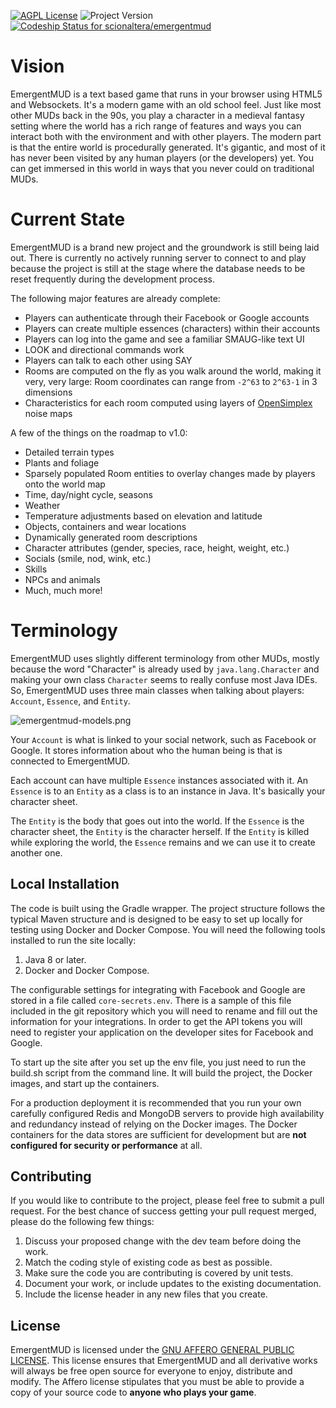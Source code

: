 [![AGPL License](https://img.shields.io/badge/license-AGPL-green.svg "AGPL License")](http://www.gnu.org/licenses/agpl.txt)
![Project Version](https://img.shields.io/badge/version-0.1.0-brightgreen.svg "Project Version")
[ ![Codeship Status for scionaltera/emergentmud](https://codeship.com/projects/14384cd0-e8c6-0133-1109-0a601490f276/status?branch=master)](https://codeship.com/projects/147332)

# Vision
EmergentMUD is a text based game that runs in your browser using HTML5 and Websockets. It's a modern game with an old school feel. Just like most other MUDs back in the 90s, you play a character in a medieval fantasy setting where the world has a rich range of features and ways you can interact both with the environment and with other players. The modern part is that the entire world is procedurally generated. It's gigantic, and most of it has never been visited by any human players (or the developers) yet. You can get immersed in this world in ways that you never could on traditional MUDs.

# Current State
EmergentMUD is a brand new project and the groundwork is still being laid out. There is currently no actively running server to connect to and play because the project is still at the stage where the database needs to be reset frequently during the development process.

The following major features are already complete:

* Players can authenticate through their Facebook or Google accounts
* Players can create multiple essences (characters) within their accounts
* Players can log into the game and see a familiar SMAUG-like text UI
* LOOK and directional commands work
* Players can talk to each other using SAY
* Rooms are computed on the fly as you walk around the world, making it very, very large: Room coordinates can range from `-2^63` to `2^63-1` in 3 dimensions
* Characteristics for each room computed using layers of [OpenSimplex](https://gist.github.com/KdotJPG/b1270127455a94ac5d19) noise maps

A few of the things on the roadmap to v1.0:

* Detailed terrain types
* Plants and foliage
* Sparsely populated Room entities to overlay changes made by players onto the world map
* Time, day/night cycle, seasons
* Weather
* Temperature adjustments based on elevation and latitude
* Objects, containers and wear locations
* Dynamically generated room descriptions
* Character attributes (gender, species, race, height, weight, etc.)
* Socials (smile, nod, wink, etc.)
* Skills
* NPCs and animals
* Much, much more!

# Terminology
EmergentMUD uses slightly different terminology from other MUDs, mostly because the word "Character" is already used by `java.lang.Character` and making your own class `Character` seems to really confuse most Java IDEs. So, EmergentMUD uses three main classes when talking about players: `Account`, `Essence`, and `Entity`.

![emergentmud-models.png](https://bitbucket.org/repo/LBXMzk/images/3867473848-emergentmud-models.png)

Your `Account` is what is linked to your social network, such as Facebook or Google. It stores information about who the human being is that is connected to EmergentMUD.

Each account can have multiple `Essence` instances associated with it. An `Essence` is to an `Entity` as a class is to an instance in Java. It's basically your character sheet.

The `Entity` is the body that goes out into the world. If the `Essence` is the character sheet, the `Entity` is the character herself. If the `Entity` is killed while exploring the world, the `Essence` remains and we can use it to create another one.

## Local Installation
The code is built using the Gradle wrapper. The project structure follows the typical Maven structure and is designed to be easy to set up locally for testing using Docker and Docker Compose. You will need the following tools installed to run the site locally:

1. Java 8 or later.
1. Docker and Docker Compose.

The configurable settings for integrating with Facebook and Google are stored in a file called `core-secrets.env`. There is a sample of this file included in the git repository which you will need to rename and fill out the information for your integrations. In order to get the API tokens you will need to register your application on the developer sites for Facebook and Google.

To start up the site after you set up the env file, you just need to run the build.sh script from the command line. It will build the project, the Docker images, and start up the containers.

For a production deployment it is recommended that you run your own carefully configured Redis and MongoDB servers to provide high availability and redundancy instead of relying on the Docker images. The Docker containers for the data stores are sufficient for development but are **not configured for security or performance** at all.

## Contributing
If you would like to contribute to the project, please feel free to submit a pull request. For the best chance of success getting your pull request merged, please do the following few things:

1. Discuss your proposed change with the dev team before doing the work.
1. Match the coding style of existing code as best as possible.
1. Make sure the code you are contributing is covered by unit tests.
1. Document your work, or include updates to the existing documentation.
1. Include the license header in any new files that you create.

## License
EmergentMUD is licensed under the [GNU AFFERO GENERAL PUBLIC LICENSE](http://www.gnu.org/licenses/agpl.txt). This license ensures that EmergentMUD and all derivative works will always be free open source for everyone to enjoy, distribute and modify. The Affero license stipulates that you must be able to provide a copy of your source code to **anyone who plays your game**.